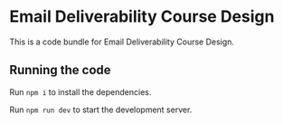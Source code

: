 
  # Email Deliverability Course Design

  This is a code bundle for Email Deliverability Course Design.

  ## Running the code

  Run `npm i` to install the dependencies.

  Run `npm run dev` to start the development server.
  